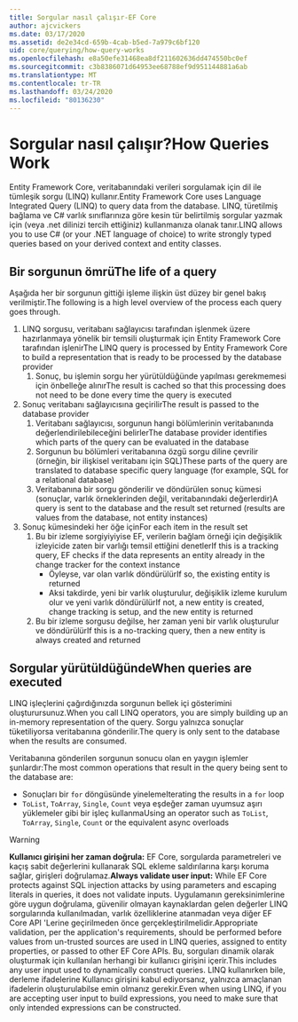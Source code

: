 ```yaml
---
title: Sorgular nasıl çalışır-EF Core
author: ajcvickers
ms.date: 03/17/2020
ms.assetid: de2e34cd-659b-4cab-b5ed-7a979c6bf120
uid: core/querying/how-query-works
ms.openlocfilehash: e8a50efe31468ea8df211602636dd474550bc0ef
ms.sourcegitcommit: c3b8386071d64953ee68788ef9d951144881a6ab
ms.translationtype: MT
ms.contentlocale: tr-TR
ms.lasthandoff: 03/24/2020
ms.locfileid: "80136230"
---
```

# <a name="how-queries-work"></a><span data-ttu-id="3cfe7-102">Sorgular nasıl çalışır?</span><span class="sxs-lookup"><span data-stu-id="3cfe7-102">How Queries Work</span></span>

<span data-ttu-id="3cfe7-103">Entity Framework Core, veritabanındaki verileri sorgulamak için dil ile tümleşik sorgu (LINQ) kullanır.</span><span class="sxs-lookup"><span data-stu-id="3cfe7-103">Entity Framework Core uses Language Integrated Query (LINQ) to query data from the database.</span></span> <span data-ttu-id="3cfe7-104">LINQ, türetilmiş bağlama ve C# varlık sınıflarınıza göre kesin tür belirtilmiş sorgular yazmak için (veya .net dilinizi tercih ettiğiniz) kullanmanıza olanak tanır.</span><span class="sxs-lookup"><span data-stu-id="3cfe7-104">LINQ allows you to use C# (or your .NET language of choice) to write strongly typed queries based on your derived context and entity classes.</span></span>

## <a name="the-life-of-a-query"></a><span data-ttu-id="3cfe7-105">Bir sorgunun ömrü</span><span class="sxs-lookup"><span data-stu-id="3cfe7-105">The life of a query</span></span>

<span data-ttu-id="3cfe7-106">Aşağıda her bir sorgunun gittiği işleme ilişkin üst düzey bir genel bakış verilmiştir.</span><span class="sxs-lookup"><span data-stu-id="3cfe7-106">The following is a high level overview of the process each query goes through.</span></span>

1. <span data-ttu-id="3cfe7-107">LINQ sorgusu, veritabanı sağlayıcısı tarafından işlenmek üzere hazırlanmaya yönelik bir temsili oluşturmak için Entity Framework Core tarafından işlenir</span><span class="sxs-lookup"><span data-stu-id="3cfe7-107">The LINQ query is processed by Entity Framework Core to build a representation that is ready to be processed by the database provider</span></span>
   1. <span data-ttu-id="3cfe7-108">Sonuç, bu işlemin sorgu her yürütüldüğünde yapılması gerekmemesi için önbelleğe alınır</span><span class="sxs-lookup"><span data-stu-id="3cfe7-108">The result is cached so that this processing does not need to be done every time the query is executed</span></span>
2. <span data-ttu-id="3cfe7-109">Sonuç veritabanı sağlayıcısına geçirilir</span><span class="sxs-lookup"><span data-stu-id="3cfe7-109">The result is passed to the database provider</span></span>
   1. <span data-ttu-id="3cfe7-110">Veritabanı sağlayıcısı, sorgunun hangi bölümlerinin veritabanında değerlendirilebileceğini belirler</span><span class="sxs-lookup"><span data-stu-id="3cfe7-110">The database provider identifies which parts of the query can be evaluated in the database</span></span>
   2. <span data-ttu-id="3cfe7-111">Sorgunun bu bölümleri veritabanına özgü sorgu diline çevrilir (örneğin, bir ilişkisel veritabanı için SQL)</span><span class="sxs-lookup"><span data-stu-id="3cfe7-111">These parts of the query are translated to database specific query language (for example, SQL for a relational database)</span></span>
   3. <span data-ttu-id="3cfe7-112">Veritabanına bir sorgu gönderilir ve döndürülen sonuç kümesi (sonuçlar, varlık örneklerinden değil, veritabanındaki değerlerdir)</span><span class="sxs-lookup"><span data-stu-id="3cfe7-112">A query is sent to the database and the result set returned (results are values from the database, not entity instances)</span></span>
3. <span data-ttu-id="3cfe7-113">Sonuç kümesindeki her öğe için</span><span class="sxs-lookup"><span data-stu-id="3cfe7-113">For each item in the result set</span></span>
   1. <span data-ttu-id="3cfe7-114">Bu bir izleme sorgiyiyiyise EF, verilerin bağlam örneği için değişiklik izleyicide zaten bir varlığı temsil ettiğini denetler</span><span class="sxs-lookup"><span data-stu-id="3cfe7-114">If this is a tracking query, EF checks if the data represents an entity already in the change tracker for the context instance</span></span>
      * <span data-ttu-id="3cfe7-115">Öyleyse, var olan varlık döndürülür</span><span class="sxs-lookup"><span data-stu-id="3cfe7-115">If so, the existing entity is returned</span></span>
      * <span data-ttu-id="3cfe7-116">Aksi takdirde, yeni bir varlık oluşturulur, değişiklik izleme kurulum olur ve yeni varlık döndürülür</span><span class="sxs-lookup"><span data-stu-id="3cfe7-116">If not, a new entity is created, change tracking is setup, and the new entity is returned</span></span>
   2. <span data-ttu-id="3cfe7-117">Bu bir izleme sorgusu değilse, her zaman yeni bir varlık oluşturulur ve döndürülür</span><span class="sxs-lookup"><span data-stu-id="3cfe7-117">If this is a no-tracking query, then a new entity is always created and returned</span></span>

## <a name="when-queries-are-executed"></a><span data-ttu-id="3cfe7-118">Sorgular yürütüldüğünde</span><span class="sxs-lookup"><span data-stu-id="3cfe7-118">When queries are executed</span></span>

<span data-ttu-id="3cfe7-119">LINQ işleçlerini çağırdığınızda sorgunun bellek içi gösterimini oluşturursunuz.</span><span class="sxs-lookup"><span data-stu-id="3cfe7-119">When you call LINQ operators, you are simply building up an in-memory representation of the query.</span></span> <span data-ttu-id="3cfe7-120">Sorgu yalnızca sonuçlar tüketiliyorsa veritabanına gönderilir.</span><span class="sxs-lookup"><span data-stu-id="3cfe7-120">The query is only sent to the database when the results are consumed.</span></span>

<span data-ttu-id="3cfe7-121">Veritabanına gönderilen sorgunun sonucu olan en yaygın işlemler şunlardır:</span><span class="sxs-lookup"><span data-stu-id="3cfe7-121">The most common operations that result in the query being sent to the database are:</span></span>

* <span data-ttu-id="3cfe7-122">Sonuçları bir `for` döngüsünde yineleme</span><span class="sxs-lookup"><span data-stu-id="3cfe7-122">Iterating the results in a `for` loop</span></span>
* <span data-ttu-id="3cfe7-123">`ToList`, `ToArray`, `Single`, `Count` veya eşdeğer zaman uyumsuz aşırı yüklemeler gibi bir işleç kullanma</span><span class="sxs-lookup"><span data-stu-id="3cfe7-123">Using an operator such as `ToList`, `ToArray`, `Single`, `Count` or the equivalent async overloads</span></span>

> [!WARNING]  
> <span data-ttu-id="3cfe7-124">**Kullanıcı girişini her zaman doğrula:** EF Core, sorgularda parametreleri ve kaçış sabit değerlerini kullanarak SQL ekleme saldırılarına karşı koruma sağlar, girişleri doğrulamaz.</span><span class="sxs-lookup"><span data-stu-id="3cfe7-124">**Always validate user input:** While EF Core protects against SQL injection attacks by using parameters and escaping literals in queries, it does not validate inputs.</span></span> <span data-ttu-id="3cfe7-125">Uygulamanın gereksinimlerine göre uygun doğrulama, güvenilir olmayan kaynaklardan gelen değerler LINQ sorgularında kullanılmadan, varlık özelliklerine atanmadan veya diğer EF Core API 'Lerine geçirilmeden önce gerçekleştirilmelidir.</span><span class="sxs-lookup"><span data-stu-id="3cfe7-125">Appropriate validation, per the application's requirements, should be performed before values from un-trusted sources are used in LINQ queries, assigned to entity properties, or passed to other EF Core APIs.</span></span> <span data-ttu-id="3cfe7-126">Bu, sorguları dinamik olarak oluşturmak için kullanılan herhangi bir kullanıcı girişini içerir.</span><span class="sxs-lookup"><span data-stu-id="3cfe7-126">This includes any user input used to dynamically construct queries.</span></span> <span data-ttu-id="3cfe7-127">LINQ kullanırken bile, derleme ifadelerine Kullanıcı girişini kabul ediyorsanız, yalnızca amaçlanan ifadelerin oluşturulabilse emin olmanız gerekir.</span><span class="sxs-lookup"><span data-stu-id="3cfe7-127">Even when using LINQ, if you are accepting user input to build expressions, you need to make sure that only intended expressions can be constructed.</span></span>
